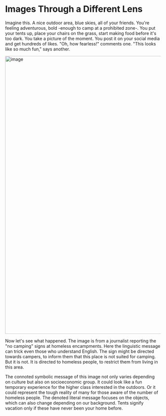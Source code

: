 # Images Through a Different Lens

Imagine this. A nice outdoor area, blue skies, all of your friends. You're feeling adventurous, bold -enough to camp at a prohibited zone-. You put your tents up, place your chairs on the grass, start making food before it's too dark. You take a picture of the moment. You post it on your social media and get hundreds of likes. "Oh, how fearless!" comments one. "This looks like so much fun," says another.

<img width="900" alt="image" src="https://bloximages.newyork1.vip.townnews.com/unionleader.com/content/tncms/assets/v3/editorial/b/17/b179e22e-f6af-5a83-9c1a-1ece6bff9d96/5f752385782e8.image.jpg?resize=1698%2C1220">

Now let's see what happened. The image is from a journalist reporting the "no camping" signs at homeless encampments. Here the linguistic message can trick even those who understand English. The sign might be directed towards campers, to inform them that this place is not suited for camping. But it is not. It is directed to homeless people, to restrict them from living in this area. 

The connoted symbolic message of this image not only varies depending on culture but also on socioeconomic group. It could look like a fun temporary experience for the higher class interested in the outdoors. Or it could represent the tough reality of many for those aware of the number of homeless people. The denoted literal message focuses on the objects, which can also change depending on our background. Tents signify vacation only if these have never been your home before.
